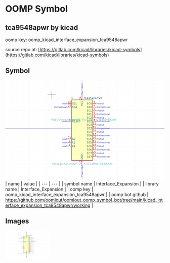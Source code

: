 # OOMP Symbol  
## tca9548apwr  by kicad  
  
oomp key: oomp_kicad_interface_expansion_tca9548apwr  
  
source repo at: [https://gitlab.com/kicad/libraries/kicad-symbols](https://gitlab.com/kicad/libraries/kicad-symbols)  
## Symbol  
  
[![working.png](working_600.png)](working.png)  
| name | value | 
| --- | --- | 
| symbol name | Interface_Expansion | 
| library name | Interface_Expansion | 
| oomp key | oomp_kicad_interface_expansion_tca9548apwr | 
| oomp bot github | https://github.com/oomlout/oomlout_oomp_symbol_bot/tree/main/kicad_interface_expansion_tca9548apwr/working | 
## Images  
  
[![working.png](working_140.png)](working.png)  
